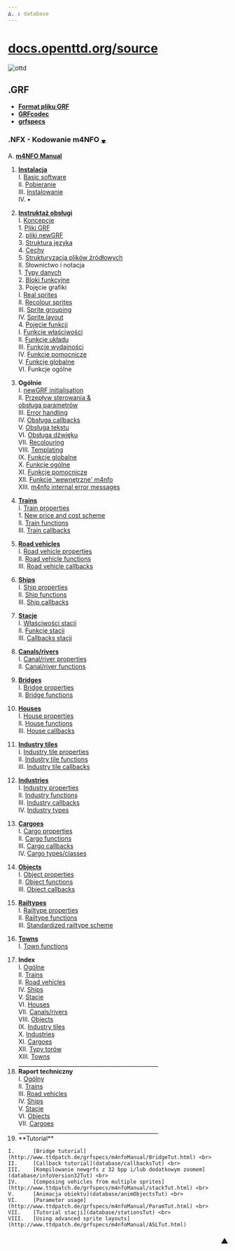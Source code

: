 ```yaml
---
∆. : database
--- 
```

# [docs.openttd.org/source](http://docs.openttd.org/source/index.html)
 ![ottd](/github-openttd.GIF "OpenTTD")
## .GRF 
- **[Format pliku GRF ](https://github.com/extrazi/pl_m4nfo/wiki/formatGRF)** <br>
- **[GRFcodec](wiki/GRFcodec)** <br>
- **[grfspecs](http://www.ttdpatch.de/grfspecs/ )**

### .NFX - Kodowanie m4NFO <span title="przewinięcie na spód strony">[<small><sub>▼</sub></small>](index.md#spod)</span> 
A.		[**m4NFO Manual** ](database/m4NFOmanual) <br>
<!-- . . . . . . . . . . . . . . . . . . . . . . . . . . . . . . . . . . . -->
 1.	[**Instalacja**](database/installation) <br>
	I.		[Basic software](database/basic) <br>
	II.		[Pobieranie](database/download) <br>
	III.	[Instalowanie](database/instal) <br>
	IV.		• <br>
<!-- . . . . . . . . . . . . . . . . . instruktaż . . . . . . . . . . . . -->
 2.	[**Instruktaż obsługi**](database/instrukcja) <br>
	I.	[Koncepcje](database/basiConcepts ) <br>
		1.	[Pliki GRF](database/basiConcepts#grf-files) <br>
		2.	[pliki newGRF](database/basiConcepts#newgrf-files) <br>
		3.	[Struktura języka](database/basiConcepts#m4nfo-language-structure) <br>
		4.	[Cechy](database/basiConcepts#features) <br>
		5.	[Strukturyzacja plików źródłowych](database/basiConcepts#structuring) <br>
	II.	Słownictwo i notacja <br>
		1.	[Typy danych](database/dataTypes) <br>
		2.	[Bloki funkcyjne](database/functionBlocks) <br>
		3.	Pojęcie grafiki <br>
			I.		[Real sprites](database/realSprites) <br>
			II.		[Recolour sprites](http://www.ttdpatch.de/grfspecs/m4nfoManual/RecolourSprites.html) <br>
			III.	[Sprite grouping](http://www.ttdpatch.de/grfspecs/m4nfoManual/SpriteGrouping.html) <br>
			IV.		[Sprite layout](http://www.ttdpatch.de/grfspecs/m4nfoManual/SpriteLayout.html) <br>
		4.	[Pojęcie funkcji](database/conceptFunctions) <br>
			I.		[Funkcje właściwości](database/conceptFunctions#propertyfunctions) <br>
			II.		[Funkcje układu](database/conceptFunctions#layoutfunctions) <br>
			III.	[Funkcje wydajności](database/conceptFunctions#performancefunctions) <br>
			IV.		[Funkcje pomocnicze](database/conceptFunctions#auxiliaryfunctions) <br>
			V.		[Funkcje globalne](database/conceptFunctions#globalfunctions) <br>
			VI.		Funkcje ogólne <br>
<!-- . . . . . . . . . . . . . . . . . Ogólne  . . . . . . . . . . . . . -->
 3.	**Ogólnie** <br>
	I.		[newGRF initialisation](database/initialisation)  
	II.		[<span title="Flow of control">Przepływ sterowania</span> & <br /> obsługa parametrów](database/flowOfControl)  
	III.	[Error handling](http://www.ttdpatch.de/grfspecs/m4nfoManual/ErrorHandling.html) <br>
	IV.		[Obsługa callbacks](database/handlingCallbacks) <br>
	V.		[Obsługa tekstu](database/textHandling ) <br>
	VI.		[Obsługa dźwięku](database/soundHandling) <br>
	VII.	[Recolouring](http://www.ttdpatch.de/grfspecs/m4nfoManual/RecolouringFunctions.html) <br>
	VIII.	[Templating](http://www.ttdpatch.de/grfspecs/m4nfoManual/Templating.html) <br>
	IX.		[Funkcje globalne](database/globalFunctions) <br>
	X.		[Funkcje ogólne](database/generalFunctions) <br>
	XI.		[Funkcje pomocnicze](database/auxFunctions) <br>
	XII.	[Funkcje <span title=internal >'wewnętrzne'</span> m4nfo](database/m4nfoInternalFunctions) <br>
	XIII.	[m4nfo internal error messages](http://www.ttdpatch.de/grfspecs/m4nfoManual/m4nfoInternalErrors.html) <br>
<!-- . . . . . . . . . . . . . . . . . Koleje . . . . . . . . . . . . . . -->
 4.	[**Trains**](http://www.ttdpatch.de/grfspecs/m4nfoManual/Trains.html) <br>
	I.		[Train properties](http://www.ttdpatch.de/grfspecs/m4nfoManual/TrainProperties.html) <br>
		1.	[New price and cost scheme](http://www.ttdpatch.de/grfspecs/m4nfoManual/PriceCost.html) <br>
	II.		[Train functions](http://www.ttdpatch.de/grfspecs/m4nfoManual/TrainFunctions.html) <br>
	III.	[Train callbacks](http://www.ttdpatch.de/grfspecs/m4nfoManual/TrainCallbacks.html)  
<!-- . . . . . . . . . . . . . . . . . Pojazdy drogowe . . . . . . . . . -->
 5.	[**Road vehicles**](http://www.ttdpatch.de/grfspecs/m4nfoManual/rvs.html) <br>
	I.		[Road vehicle properties](http://www.ttdpatch.de/grfspecs/m4nfoManual/rvsProperties.html) <br>
	II.		[Road vehicle functions](http://www.ttdpatch.de/grfspecs/m4nfoManual/rvsFunctions.html) <br>
	III.	[Road vehicle callbacks](http://www.ttdpatch.de/grfspecs/m4nfoManual/rvsCallbacks.html) <br>
<!-- . . . . . . . . . . . . . . . . . Statki  . . . . . . . . . . . . . -->
 6.	[**Ships**](http://www.ttdpatch.de/grfspecs/m4nfoManual/Ships.html) <br>
	I.		[Ship properties](http://www.ttdpatch.de/grfspecs/m4nfoManual/ShipProperties.html)  
	II.		[Ship functions](http://www.ttdpatch.de/grfspecs/m4nfoManual/ShipFunctions.html) <br>
	III.	[Ship callbacks](http://www.ttdpatch.de/grfspecs/m4nfoManual/ShipCallbacks.html) <br>
<!-- . . . . . . . . . . . . . . . . . Stacje  . . . . . . . . . . . . . -->
 7. [**Stacje**](database/stations) <br>
	I.		[Właściwości stacji](database/stationProperties) <br>
	II.		[Funkcje stacji](database/stationFunctions) <br>
	III.	[Callbacks stacji](database/stationCallbacks)  
<!-- . . . . . . . . . . . . . . . . . Kanały . . . . . . . . . . . . . . -->
 8.	[**Canals/rivers**](http://www.ttdpatch.de/grfspecs/m4nfoManual/Canals.html) <br>
	I.	[Canal/river properties](http://www.ttdpatch.de/grfspecs/m4nfoManual/CanalProperties.html) <br>
	II.	[Canal/river functions](http://www.ttdpatch.de/grfspecs/m4nfoManual/CanalFunctions.html)  
<!-- . . . . . . . . . . . . . . . . . Mosty . . . . . . . . . . . . . . . -->
 9.	[**Bridges**](http://www.ttdpatch.de/grfspecs/m4nfoManual/Bridges.html) <br>
	I.	[Bridge properties](http://www.ttdpatch.de/grfspecs/m4nfoManual/BridgeProperties.html) <br>
	II.	[Bridge functions](http://www.ttdpatch.de/grfspecs/m4nfoManual/BridgeFunctions.html)  
<!-- . . . . . . . . . . . . . . . . . Domy . . . . . . . . . . . . . . . . -->
 10.	[**Houses**](http://www.ttdpatch.de/grfspecs/m4nfoManual/Houses.html) <br>
	I.		[House properties](http://www.ttdpatch.de/grfspecs/m4nfoManual/HouseProperties.html) <br>
	II.		[House functions](http://www.ttdpatch.de/grfspecs/m4nfoManual/HouseFunctions.html) <br>
	III.	[House callbacks](http://www.ttdpatch.de/grfspecs/m4nfoManual/HouseCallbacks.html)  
<!-- . . . . . . . . . . . . . . . . . kafle btanży . . . . . . . . . . . . -->
 11.	[**Industry tiles**](http://www.ttdpatch.de/grfspecs/m4nfoManual/Industrytiles.html) <br>
	I.		[Industry tile properties](http://www.ttdpatch.de/grfspecs/m4nfoManual/IndustrytileProperties.html) <br>
	II.		[Industry tile functions](http://www.ttdpatch.de/grfspecs/m4nfoManual/IndustrytileFunctions.html) <br>
	III.	[Industry tile callbacks](http://www.ttdpatch.de/grfspecs/m4nfoManual/IndustrytileCallbacks.html) <br>
<!-- . . . . . . . . . . . . . . . . . branże . . . . . . . . . . . . . . . -->
 12.	[**Industries**](http://www.ttdpatch.de/grfspecs/m4nfoManual/Industries.html) <br>
	I.		[Industry properties](http://www.ttdpatch.de/grfspecs/m4nfoManual/IndustryProperties.html) <br>
	II.		[Industry functions](http://www.ttdpatch.de/grfspecs/m4nfoManual/IndustryFunctions.html) <br>
	III.	[Industry callbacks](http://www.ttdpatch.de/grfspecs/m4nfoManual/IndustryCallbacks.html) <br>
	IV.		[Industry types](http://www.ttdpatch.de/grfspecs/m4nfoManual/IndustryTypes.html)  
<!-- . . . . . . . . . . . . . . . . . Ładunki. . . . . . . . . . . . . . . -->
 13.	[**Cargoes**](http://www.ttdpatch.de/grfspecs/m4nfoManual/Cargoes.html) <br>
	I.		[Cargo properties](http://www.ttdpatch.de/grfspecs/m4nfoManual/CargoProperties.html) <br>
	II.		[Cargo functions](http://www.ttdpatch.de/grfspecs/m4nfoManual/CargoFunctions.html) <br>
	III.	[Cargo callbacks](http://www.ttdpatch.de/grfspecs/m4nfoManual/CargoCallbacks.html) <br>
	IV.		[Cargo types/classes](http://www.ttdpatch.de/grfspecs/m4nfoManual/CargoTypes.html) <br>
<!-- . . . . . . . . . . . . . . . . . Obiekty . . . . . . . . . . . . . . . -->
 14.	[**Objects**](http://www.ttdpatch.de/grfspecs/m4nfoManual/Objects.html) <br>
	I.		[Object properties](http://www.ttdpatch.de/grfspecs/m4nfoManual/ObjectProperties.html) <br>
	II.		[Object functions](http://www.ttdpatch.de/grfspecs/m4nfoManual/ObjectFunctions.html) <br>
	III.	[Object callbacks](http://www.ttdpatch.de/grfspecs/m4nfoManual/ObjectCallbacks.html) <br>
<!-- . . . . . . . . . . . . . . . . . Typy kolei. . . . . . . . . . . . . . -->
 15.	[**Railtypes**](database/railTypes) <br>
	I.		[Railtype properties](http://www.ttdpatch.de/grfspecs/m4nfoManual/RailtypeProperties.html) <br>
	II.		[Railtype functions](database/railTypeFunctions) <br>
	III.	[Standardized railtype scheme](http://www.ttdpatch.de/grfspecs/m4nfoManual/RailtypeScheme.html) <br>
<!-- . . . . . . . . . . . . . . . . Miejscowości . . . . . . . . . . . . . . -->
 16.	[**Towns**](http://www.ttdpatch.de/grfspecs/m4nfoManual/Towns.html) <br>
	I.		[Town functions](http://www.ttdpatch.de/grfspecs/m4nfoManual/TownFunctions.html) <br>
<!-- . . . . . . . . . . . . . . . . Indeks . . . . . . . . . . . . . . . . . -->
 17.	**Index** <br>
	I.		[Ogólne](database/indexGeneral) <br>
	II.		[Trains](http://www.ttdpatch.de/grfspecs/m4nfoManual/IndexTrains.html) <br>
	II.		[Road vehicles](http://www.ttdpatch.de/grfspecs/m4nfoManual/Indexrvs.html) <br>
	IV.		[Ships](http://www.ttdpatch.de/grfspecs/m4nfoManual/IndexShips.html) <br>
	V.		[Stacje](database/indexStations) <br>
	VI.		[Houses](http://www.ttdpatch.de/grfspecs/m4nfoManual/IndexHouses.html) <br>
	VII.	[Canals/rivers](http://www.ttdpatch.de/grfspecs/m4nfoManual/IndexCanals.html) <br>
	VIII.	[Objects](http://www.ttdpatch.de/grfspecs/m4nfoManual/IndexObjects.html) <br>
	IX.		[Industry tiles](http://www.ttdpatch.de/grfspecs/m4nfoManual/IndexIndustrytiles.html) <br>
	X.		[Industries](http://www.ttdpatch.de/grfspecs/m4nfoManual/IndexIndustries.html) <br>
	XI.		[Cargoes](http://www.ttdpatch.de/grfspecs/m4nfoManual/IndexCargoes.html) <br>
	XII.	[Typy <span title=Rail>torów</span>](database/indexRailTypes) <br>
	XIII.	[Towns](http://www.ttdpatch.de/grfspecs/m4nfoManual/IndexTowns.html) <br><!--
--><!--#:-->     __________________________________________________
 18.	**Raport techniczny** <br>
	I.		[Ogólny](database/tR_general) <br>
	II.		[Trains](http://www.ttdpatch.de/grfspecs/m4nfoManual/TR_trains.html) <br>
	III.	[Road vehicles](http://www.ttdpatch.de/grfspecs/m4nfoManual/TR_rvs.html) <br>
	IV.		[Ships](http://www.ttdpatch.de/grfspecs/m4nfoManual/TR_ships.html) <br>
	V.		[Stacje](database/tR_stations) <br>
	VI.		[Objects](http://www.ttdpatch.de/grfspecs/m4nfoManual/TR_objects.html) <br>
	VII.	[Cargoes](http://www.ttdpatch.de/grfspecs/m4nfoManual/TR_cargoes.html) <br><!--
--> __________________________________________________
 19.	<!--***-->**Tutorial** <br>
	I.		[Bridge tutorial](http://www.ttdpatch.de/grfspecs/m4nfoManual/BridgeTut.html) <br>
	II.		[Callback tutorial](database/callbacksTut) <br>
	III.	[Kompilowanie newgrfs z 32 bpp i/lub dodatkowym zoomem](database/infoVersion32Tut) <br>
	IV.		[Composing vehicles from multiple sprites](http://www.ttdpatch.de/grfspecs/m4nfoManual/stackTut.html) <br>
	V.		[Animacja obiektu](database/animObjectsTut) <br>
	VI.		[Parameter usage](http://www.ttdpatch.de/grfspecs/m4nfoManual/ParamTut.html) <br>
	VII.	[Tutorial stacji](database/stationsTut) <br>
	VIII.	[Using advanced sprite layouts](http://www.ttdpatch.de/grfspecs/m4nfoManual/ASLTut.html) 

#### [<span id="spod" title="przewinięcie na top strony" style="float:right"><big>▲</big></span>](index.md#top) <!--<font color=white> ♪ 	 ♫ </font>-->
<!--:--><!-- __NEWSECTIONLINK__ -->
